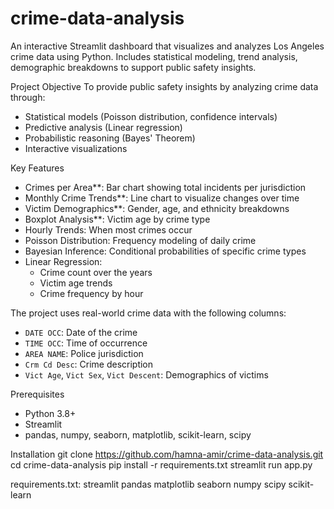 # crime-data-analysis
An interactive Streamlit dashboard that visualizes and analyzes Los Angeles crime data using Python. Includes statistical modeling, trend analysis, demographic breakdowns to support public safety insights.



Project Objective
To provide public safety insights by analyzing crime data through:
- Statistical models (Poisson distribution, confidence intervals)
- Predictive analysis (Linear regression)
- Probabilistic reasoning (Bayes' Theorem)
- Interactive visualizations

Key Features
- Crimes per Area**: Bar chart showing total incidents per jurisdiction
- Monthly Crime Trends**: Line chart to visualize changes over time
- Victim Demographics**: Gender, age, and ethnicity breakdowns
- Boxplot Analysis**: Victim age by crime type
- Hourly Trends: When most crimes occur
- Poisson Distribution: Frequency modeling of daily crime
- Bayesian Inference: Conditional probabilities of specific crime types
- Linear Regression:
  - Crime count over the years
  - Victim age trends
  - Crime frequency by hour

The project uses real-world crime data with the following columns:
- `DATE OCC`: Date of the crime
- `TIME OCC`: Time of occurrence
- `AREA NAME`: Police jurisdiction
- `Crm Cd Desc`: Crime description
- `Vict Age`, `Vict Sex`, `Vict Descent`: Demographics of victims

Prerequisites
- Python 3.8+
- Streamlit
- pandas, numpy, seaborn, matplotlib, scikit-learn, scipy


Installation
git clone https://github.com/hamna-amir/crime-data-analysis.git
cd crime-data-analysis
pip install -r requirements.txt
streamlit run app.py



requirements.txt:
streamlit
pandas
matplotlib
seaborn
numpy
scipy
scikit-learn

